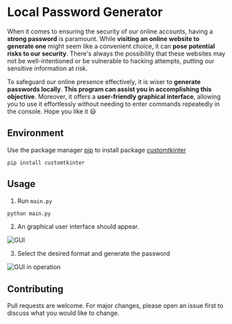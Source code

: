 # Local Password Generator
When it comes to ensuring the security of our online accounts, having a **strong password** is paramount. While **visiting an online website to  generate one** might seem like a convenient choice,  it can **pose potential risks to our security**. There's always the possibility that these websites may not be well-intentioned or be vulnerable to hacking attempts, putting our sensitive information at risk.

To safeguard our online presence effectively, it is wiser to **generate passwords locally**. **This program can assist you in accomplishing this objective**. Moreover, it offers a **user-friendly graphical interface**, allowing you to use it effortlessly without needing to enter commands repeatedly in the console. Hope you like it :smiley: 


## Environment 

Use the package manager [pip](https://pip.pypa.io/en/stable/) to install package
[customtkinter](https://customtkinter.tomschimansky.com/)
```bash!
pip install customtkinter
```

## Usage

1. Run `main.py`
```bash
python main.py
```
2. An graphical user interface should appear. 

![GUI](https://github.com/Achiwilms/Local_Password_Generator/blob/main/image/GUI.png?raw=true)


3. Select the desired format and generate the password

![GUI in operation](https://github.com/Achiwilms/Local_Password_Generator/blob/main/image/GUI_working.png?raw=true)



## Contributing

Pull requests are welcome. For major changes, please open an issue first to discuss what you would like to change.
